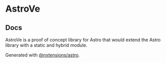 # AstroVe

## Docs

AstroVe is a proof of concept library for Astro that would extend the Astro library with a static and hybrid module.

Generated with [@nxtensions/astro](https://github.com/nxtensions/nxtensions/tree/main/packages/astro).
